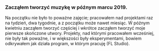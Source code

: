 ### Zacząłem tworzyć muzykę w późnym marcu 2019.

Na początku nie było to poważne zajęcie; pracowałem nad projektami raz na tydzień, dwa tygodnie, a z początku może nawet miesiąc. W późnym kwietniu zacząłem tworzyć częściej i wkrótce zacząłem tworzyć moje pierwsze skończone utwory. Projekty, nad którymi pracowałem wcześniej, nie były tak poważne, i w większości były eksperymentami, bowiem odkrywałem jak działa program, w którym pracuję (FL Studio). 